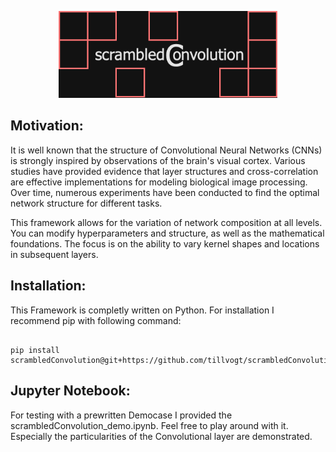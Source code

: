 <p align="center">
  <img width="350" src="./logo.png">
</p>
<h2>
  Motivation:
</h2>
<p>
  It is well known that the structure of Convolutional Neural Networks (CNNs) is strongly inspired by observations of the brain's visual cortex. Various studies have provided evidence that layer structures and cross-correlation are effective implementations for modeling biological image processing. Over time, numerous experiments have been conducted to find the optimal network structure for different tasks. 
</p>
<p>
  This framework allows for the variation of network composition at all levels. You can modify hyperparameters and structure, as well as the mathematical foundations. The focus is on the ability to vary kernel shapes and locations in subsequent layers.
</p>

<h2>
Installation:
</h2>
<p>
  This Framework is completly written on Python. For installation I recommend pip with following command:
</p>

<pre><code>
pip install scrambledConvolution@git+https://github.com/tillvogt/scrambledConvolution.git
</code></pre>

<h2>
Jupyter Notebook:
</h2>
<p>
  For testing with a prewritten Democase I provided the scrambledConvolution_demo.ipynb. Feel free to play around with it. Especially the particularities of the Convolutional layer are demonstrated.
</p>
